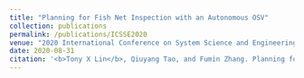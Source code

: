 ```yaml
---
title: "Planning for Fish Net Inspection with an Autonomous OSV"
collection: publications
permalink: /publications/ICSSE2020
venue: "2020 International Conference on System Science and Engineering"
date: 2020-08-31
citation: '<b>Tony X Lin</b>, Qiuyang Tao, and Fumin Zhang. Planning for fish net inspection with an autonomous osv. In <i>2020 International Conference on System Science and Engineering (ICSSE)</i>, pages 1–5. IEEE, 2020.'
---
```

